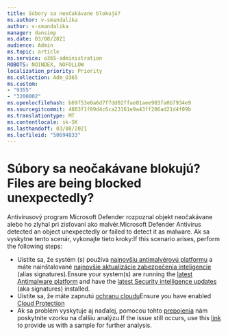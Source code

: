 ```yaml
---
title: Súbory sa neočakávane blokujú?
ms.author: v-smandalika
author: v-smandalika
manager: dansimp
ms.date: 03/08/2021
audience: Admin
ms.topic: article
ms.service: o365-administration
ROBOTS: NOINDEX, NOFOLLOW
localization_priority: Priority
ms.collection: Adm_O365
ms.custom:
- "9355"
- "3200002"
ms.openlocfilehash: b69f53e0a6d7f7dd02ffae01aee903fa0b7934e9
ms.sourcegitcommit: 4883f1f89d4c6ca23161e9a43ff206ad21d4f09b
ms.translationtype: MT
ms.contentlocale: sk-SK
ms.lasthandoff: 03/08/2021
ms.locfileid: "50694833"
---
```

# <a name="files-are-being-blocked-unexpectedly"></a><span data-ttu-id="9c8c1-102">Súbory sa neočakávane blokujú?</span><span class="sxs-lookup"><span data-stu-id="9c8c1-102">Files are being blocked unexpectedly?</span></span>

<span data-ttu-id="9c8c1-103">Antivírusový program Microsoft Defender rozpoznal objekt neočakávane alebo ho zlyhal pri zisťovaní ako malvér.</span><span class="sxs-lookup"><span data-stu-id="9c8c1-103">Microsoft Defender Antivirus detected an object unexpectedly or failed to detect it as malware.</span></span> <span data-ttu-id="9c8c1-104">Ak sa vyskytne tento scenár, vykonajte tieto kroky:</span><span class="sxs-lookup"><span data-stu-id="9c8c1-104">If this scenario arises, perform the following steps:</span></span>

- <span data-ttu-id="9c8c1-105">Uistite sa, že systém (s) používa [najnovšiu antimalvérovú platformu](https://docs.microsoft.com/windows/security/threat-protection/microsoft-defender-antivirus/manage-updates-baselines-microsoft-defender-antivirus) a máte nainštalované [najnovšie aktualizácie zabezpečenia inteligencie](https://www.microsoft.com/security/encyclopedia/adlpackages.aspx) (alias signatures).</span><span class="sxs-lookup"><span data-stu-id="9c8c1-105">Ensure your system(s) are running the [latest Antimalware platform](https://docs.microsoft.com/windows/security/threat-protection/microsoft-defender-antivirus/manage-updates-baselines-microsoft-defender-antivirus) and have the [latest Security intelligence updates](https://www.microsoft.com/security/encyclopedia/adlpackages.aspx) (aka signatures) installed.</span></span>
- <span data-ttu-id="9c8c1-106">Uistite sa, že máte zapnutú [ochranu cloudu](https://docs.microsoft.com/windows/security/threat-protection/microsoft-defender-antivirus/enable-cloud-protection-microsoft-defender-antivirus)</span><span class="sxs-lookup"><span data-stu-id="9c8c1-106">Ensure you have enabled [Cloud Protection](https://docs.microsoft.com/windows/security/threat-protection/microsoft-defender-antivirus/enable-cloud-protection-microsoft-defender-antivirus)</span></span>
- <span data-ttu-id="9c8c1-107">Ak sa problém vyskytuje aj naďalej, pomocou tohto [prepojenia](https://www.microsoft.com/wdsi/filesubmission) nám poskytnite vzorku na ďalšiu analýzu.</span><span class="sxs-lookup"><span data-stu-id="9c8c1-107">If the issue still occurs, use this [link](https://www.microsoft.com/wdsi/filesubmission) to provide us with a sample for further analysis.</span></span>
